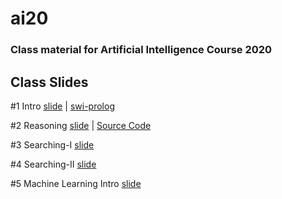 # ai20

### Class material for Artificial Intelligence Course 2020

## Class Slides
#1 Intro [slide](https://info-ruc.github.io/ai20/intro.pdf) 
| [swi-prolog](https://www.swi-prolog.org/)

#2 Reasoning [slide](https://info-ruc.github.io/ai20/reasoning.pdf) 
| [Source Code](https://info-ruc.github.io/ai20/reason.pl)

#3 Searching-I [slide](https://info-ruc.github.io/ai20/search-I.pdf) 

#4 Searching-II [slide](https://info-ruc.github.io/ai20/search-II.pdf) 

#5 Machine Learning Intro [slide](https://info-ruc.github.io/ai20/mlintro.pdf) 